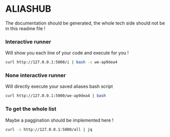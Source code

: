# ALIASHUB

The documentation should be generated, the whole tech side should not be in this readme file !

### Interactive runner
Will show you each line of your code and execute for you !
```bash
curl http://127.0.0.1:5000/i | bash -s we-ap9dea4
```

### None interactive runner 
Will directly execute your saved aliases bash script
```bash
curl http://127.0.0.1:5000/we-ap9dea4 | bash
```


### To get the whole list

Maybe a paggination should be implemented here !
```bash
curl -s http://127.0.0.1:5000/all | jq
```
